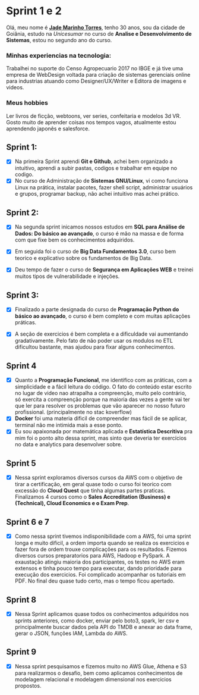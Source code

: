 <link rel="stylesheet" type="text/css" href="style.css">

# Sprint 1 e 2


Olá, meu nome é [**Jade Marinho Torres**](https://www.linkedin.com/in/jade-marinho/), tenho 30 anos, sou da cidade de Goiânia, estudo na *Unicesumar* no curso de **Analise e Desenvolvimento de Sistemas**, estou no segundo ano do curso.

### Minhas experiencias na tecnologia: 
Trabalhei no suporte do Censo Agropecuario 2017 no IBGE e já tive uma empresa de WebDesign voltada para criação de sistemas gerenciais online para industrias atuando como Designer/UX/Writer e Editora de imagens e videos. 

### Meus hobbies
Ler livros de ficção, webtoons, ver series, confeitaria e modelos 3d VR. Gosto muito de aprender coisas nos tempos vagos, atualmente estou aprendendo japonês e salesforce.

## Sprint  1: 

- [x] Na primeira Sprint aprendi **Git e Github**, achei bem organizado a intuitivo, aprendi a subir pastas, codigos e trabalhar em equipe no codigo. 
- [x] No curso de Administração de **Sistemas GNU/Linux**, vi como funciona Linux na prática, instalar pacotes, fazer shell script, administrar usuários e grupos, programar backup, não achei intuitivo mas achei prático.

## Sprint 2:

- [x] Na segunda sprint inicamos nossos estudos em **SQL para Análise de Dados: Do básico ao avançado**, o curso é mão na massa e de forma com que fixe bem os conhecimentos adquiridos.
- [x] Em seguida foi o curso de **Big Data Fundamentos 3.0**, curso bem teorico e explicativo sobre os fundamentos de Big Data.

- [x] Deu tempo de fazer o curso de **Segurança em Aplicações WEB** e treinei muitos tipos de vulnerabilidade e injeções.  

## Sprint 3:

- [x] Finalizado a parte designada do curso de **Programação Python do básico ao avançado**, o curso é bem completo e com muitas aplicações práticas. 

- [x] A seção de exercicios é bem completa e a dificuldade vai aumentando gradativamente. Pelo fato de não poder usar os modulos no ETL dificultou bastante, mas ajudou para fixar alguns conhecimentos.

## Sprint 4

- [x] Quanto a **Programação Funcional**, me identifico com as práticas, com a simplicidade e a fácil leitura do código. O fato do conteúdo estar escrito no lugar de video nao atrapalha a compreenção, muito pelo contrário, só exercita a compreenção porque na maioria das vezes a gente vai ter que ler para resolver os problemas que vão aparecer no nosso futuro profissional. (principalmente no stac koverflow)
- [x] **Docker** foi uma materia dificil de compreender mas fácil de se aplicar, terminal não me intimida mais a esse ponto. 
- [x] Eu sou apaixonada por matemática aplicada e **Estatística Descritiva** pra mim foi o ponto alto dessa sprint, mas sinto que deveria ter exercícios no data e analytics para desenvolver sobre. 

## Sprint 5

- [x] Nessa sprint exploramos diversos cursos da AWS com o objetivo de tirar a certificação, em geral quase todo o curso foi teorico com excessão do **Cloud Quest** que tinha algumas partes praticas. Finalizamos 4 cursos como o **Sales Accreditation (Business) e (Technical), Cloud Economics e o Exam Prep**. 

## Sprint 6 e 7

- [x] Como nessa sprint tivemos indisponibilidade com a AWS, foi uma sprint longa e muito dificil, a ordem importa quando se realiza os exercicios e fazer fora de ordem trouxe complicações para os resultados. Fizemos diversos cursos preparatorios para AWS, Hadoop e PySpark. A exaustação atingiu maioria dos participantes, os testes no AWS eram extensos e tinha pouco tempo para executar, dando prioridade para execução dos exercicios. Foi complicado acompanhar os tutoriais em PDF. No final deu quase tudo certo, mas o tempo ficou apertado.

## Sprint 8

- [x] Nessa Sprint aplicamos quase todos os conhecimentos adquiridos nos sprints anteriores, como docker, enviar pelo boto3, spark, ler csv e principalmente buscar dados pela API do TMDB e anexar ao data frame, gerar o JSON, funções IAM, Lambda do AWS.

## Sprint 9

- [x] Nessa sprint pesquisamos e fizemos muito no AWS Glue, Athena e S3 para realizarmos o desafio, bem como aplicamos conhecimentos de modelagem relacional e modelagem dimensional nos exercicios propostos. 
